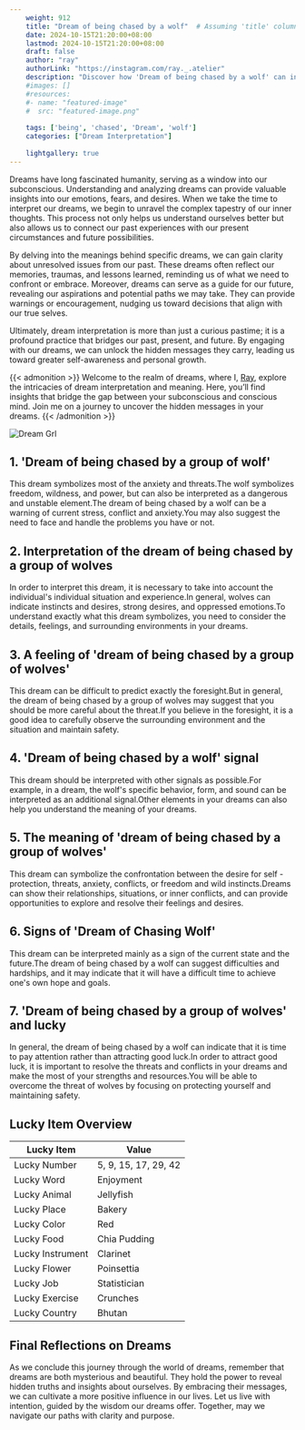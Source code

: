 ```yaml
---
    weight: 912
    title: "Dream of being chased by a wolf"  # Assuming 'title' column exists
    date: 2024-10-15T21:20:00+08:00
    lastmod: 2024-10-15T21:20:00+08:00
    draft: false
    author: "ray"
    authorLink: "https://instagram.com/ray._.atelier"
    description: "Discover how 'Dream of being chased by a wolf' can interpret your future and uncover its significant meanings in your life."
    #images: []
    #resources:
    #- name: "featured-image"
    #  src: "featured-image.png"
    
    tags: ['being', 'chased', 'Dream', 'wolf']
    categories: ["Dream Interpretation"]
    
    lightgallery: true
---
```

    
Dreams have long fascinated humanity, serving as a window into our subconscious. Understanding and analyzing dreams can provide valuable insights into our emotions, fears, and desires. When we take the time to interpret our dreams, we begin to unravel the complex tapestry of our inner thoughts. This process not only helps us understand ourselves better but also allows us to connect our past experiences with our present circumstances and future possibilities.

By delving into the meanings behind specific dreams, we can gain clarity about unresolved issues from our past. These dreams often reflect our memories, traumas, and lessons learned, reminding us of what we need to confront or embrace. Moreover, dreams can serve as a guide for our future, revealing our aspirations and potential paths we may take. They can provide warnings or encouragement, nudging us toward decisions that align with our true selves.

Ultimately, dream interpretation is more than just a curious pastime; it is a profound practice that bridges our past, present, and future. By engaging with our dreams, we can unlock the hidden messages they carry, leading us toward greater self-awareness and personal growth.

{{< admonition >}}
Welcome to the realm of dreams, where I, [Ray](https://instagram.com/ray._.atelier), explore the intricacies of dream interpretation and meaning. Here, you’ll find insights that bridge the gap between your subconscious and conscious mind. Join me on a journey to uncover the hidden messages in your dreams.
{{< /admonition >}}

![Dream Grl](https://cdn.pixabay.com/photo/2017/11/02/03/35/gothic-2910057_1280.jpg "Dream Grl")

## 1. 'Dream of being chased by a group of wolf'
This dream symbolizes most of the anxiety and threats.The wolf symbolizes freedom, wildness, and power, but can also be interpreted as a dangerous and unstable element.The dream of being chased by a wolf can be a warning of current stress, conflict and anxiety.You may also suggest the need to face and handle the problems you have or not.

## 2. Interpretation of the dream of being chased by a group of wolves
In order to interpret this dream, it is necessary to take into account the individual's individual situation and experience.In general, wolves can indicate instincts and desires, strong desires, and oppressed emotions.To understand exactly what this dream symbolizes, you need to consider the details, feelings, and surrounding environments in your dreams.

## 3. A feeling of 'dream of being chased by a group of wolves'
This dream can be difficult to predict exactly the foresight.But in general, the dream of being chased by a group of wolves may suggest that you should be more careful about the threat.If you believe in the foresight, it is a good idea to carefully observe the surrounding environment and the situation and maintain safety.

## 4. 'Dream of being chased by a wolf' signal
This dream should be interpreted with other signals as possible.For example, in a dream, the wolf's specific behavior, form, and sound can be interpreted as an additional signal.Other elements in your dreams can also help you understand the meaning of your dreams.

## 5. The meaning of 'dream of being chased by a group of wolves'
This dream can symbolize the confrontation between the desire for self -protection, threats, anxiety, conflicts, or freedom and wild instincts.Dreams can show their relationships, situations, or inner conflicts, and can provide opportunities to explore and resolve their feelings and desires.

## 6. Signs of 'Dream of Chasing Wolf'
This dream can be interpreted mainly as a sign of the current state and the future.The dream of being chased by a wolf can suggest difficulties and hardships, and it may indicate that it will have a difficult time to achieve one's own hope and goals.

## 7. 'Dream of being chased by a group of wolves' and lucky
In general, the dream of being chased by a wolf can indicate that it is time to pay attention rather than attracting good luck.In order to attract good luck, it is important to resolve the threats and conflicts in your dreams and make the most of your strengths and resources.You will be able to overcome the threat of wolves by focusing on protecting yourself and maintaining safety.

## Lucky Item Overview
| Lucky Item          | Value              |
|---------------|--------------------|
| Lucky Number        | 5, 9, 15, 17, 29, 42  |
| Lucky Word          | Enjoyment |
| Lucky Animal        | Jellyfish |
| Lucky Place         | Bakery     |
| Lucky Color         | Red     |
| Lucky Food          | Chia Pudding      |
| Lucky Instrument    | Clarinet |
| Lucky Flower        | Poinsettia    |
| Lucky Job           | Statistician       |
| Lucky Exercise      | Crunches  |
| Lucky Country       | Bhutan    |


##  Final Reflections on Dreams

As we conclude this journey through the world of dreams, remember that dreams are both mysterious and beautiful. They hold the power to reveal hidden truths and insights about ourselves. By embracing their messages, we can cultivate a more positive influence in our lives. Let us live with intention, guided by the wisdom our dreams offer. Together, may we navigate our paths with clarity and purpose.
